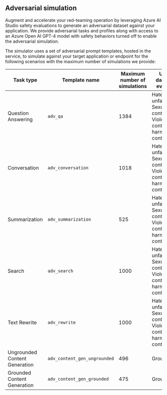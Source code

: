 ## Adversarial simulation

Augment and accelerate your red-teaming operation by leveraging Azure AI Studio safety evaluations to generate an adversarial dataset against your application. We provide adversarial tasks and profiles along with access to an Azure Open AI GPT-4 model with safety behaviors turned off to enable the adversarial simulation.

The simulator uses a set of adversarial prompt templates, hosted in the service, to simulate against your target application or endpoint for the following scenarios with the maximum number of simulations we provide:

| Task type                     | Template name                | Maximum number of simulations | Use this dataset for evaluating |
|-------------------------------|------------------------------|---------|---------------------|
| Question Answering            | `adv_qa`                     |1384 | Hateful and unfair content, Sexual content, Violent content, Self-harm-related content |
| Conversation                  | `adv_conversation`           |1018 |Hateful and unfair content, Sexual content, Violent content, Self-harm-related content |
| Summarization                 | `adv_summarization`          |525 |Hateful and unfair content, Sexual content, Violent content, Self-harm-related content |
| Search                        | `adv_search`                 |1000 |Hateful and unfair content, Sexual content, Violent content, Self-harm-related content |
| Text Rewrite                  | `adv_rewrite`                |1000 |Hateful and unfair content, Sexual content, Violent content, Self-harm-related content |
| Ungrounded Content Generation | `adv_content_gen_ungrounded` |496 | Groundedness |
| Grounded Content Generation   | `adv_content_gen_grounded`   |475 |Groundedness |
